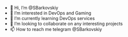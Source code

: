 - 👋 Hi, I’m @SBarkovskiy
- 👀 I’m interested in DevOps and Gaming
- 🌱 I’m currently learning DevOps services
- 💞️ I’m looking to collaborate on any interesting projects
- 📫 How to reach me telegram @SBarkovskiy

<!---
SBarkovskiy/SBarkovskiy is a ✨ special ✨ repository because its `README.md` (this file) appears on your GitHub profile.
You can click the Preview link to take a look at your changes.
--->
